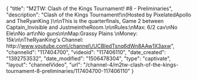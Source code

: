 {
    "title": "M2TW: Clash of the Kings Tournament! #8 - Preliminaries",
    "description": "Clash of the Kings Tournament!\n(Hosted by PixelatedApollo and TheRyanKing )\n\nThis is the quarterfinals, Game 2 between Captain_Invisible and JustmeintheRoom.\n\nRules:\nMax: 6\/2 cav\nNo Ele\nNo art\nNo guns\n\nMap:Grassy Plains \nMoney: 15k\n\nTheRyanKing's Channel: http:\/\/www.youtube.com\/channel\/UCBIedTsnq6dWn8AAw1X3axw",
    "channelid": "117404700",
    "videoid": "117406110",
    "date_created": "1392753532",
    "date_modified": "1506478304",
    "type": "captivate",
    "layout": "channelVideo",
    "url": "\/channel-4\/m2tw-clash-of-the-kings-tournament-8-preliminaries\/117404700-117406110"
}